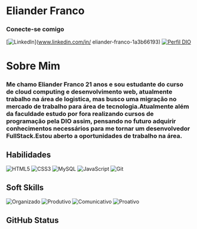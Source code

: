 # Eliander Franco

### Conecte-se comigo

[![LinkedIn](https://img.shields.io/badge/LinkedIn-000?style=for-the-badge&logo=linkedin&logoColor=0E76A8)](www.linkedin.com/in/
eliander-franco-1a3b66193)
[![Perfil DIO](https://img.shields.io/badge/DIO-000?style=for-the-badge&logo=)](https://www.dio.me/users/eliander_franco)

# Sobre Mim

### Me chamo Eliander Franco 21 anos e sou estudante do curso de cloud computing e desenvolvimento web, atualmente trabalho na área de logistica, mas busco uma migração no mercado de trabalho para área de tecnologia.Atualmente além da faculdade estudo por fora realizando cursos de programação pela DIO assim, pensando no futuro adquirir conhecimentos necessários para me tornar um desenvolvedor FullStack.Estou aberto a oportunidades de trabalho na área.

## Habilidades

![HTML5](https://img.shields.io/badge/HTML5-000?style=for-the-badge&logo=html5)
![CSS3](https://img.shields.io/badge/CSS3-000?style=for-the-badge&logo=css3&logoColor=264CE4)
![MySQL](https://img.shields.io/badge/mysql-000?style=for-the-badge&logo=mysql&logoColor=white)
![JavaScript](https://img.shields.io/badge/JavaScript-000?style=for-the-badge&logo=javascript)
![Git](https://img.shields.io/badge/git-000?style=for-the-badge&logo=git&logoColor=C3002F)

## Soft Skills

![Organizado](https://img.shields.io/badge/Organizado-black)
![Produtivo](https://img.shields.io/badge/Produtivo-darkblue)
![Comunicativo](https://img.shields.io/badge/Comunicativo-black)
![Proativo](https://img.shields.io/badge/Proativo-darkblue)

## GitHub Status

